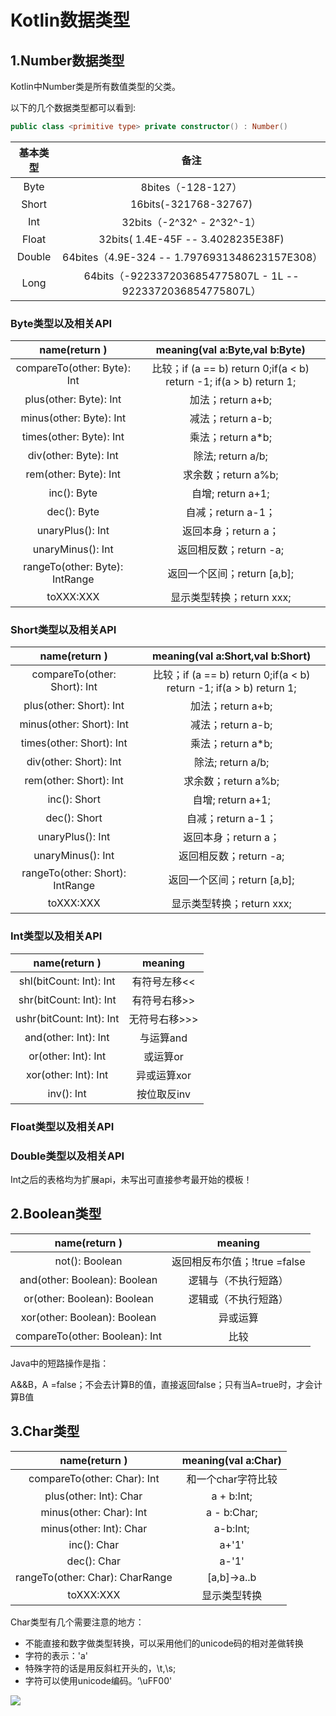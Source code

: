 # Kotlin数据类型

## 1.Number数据类型

Kotlin中Number类是所有数值类型的父类。

以下的几个数据类型都可以看到: 

``` Kotlin 
public class <primitive type> private constructor() : Number()
```

| 基本类型 |                             备注                             |
| :------: | :----------------------------------------------------------: |
|   Byte   |                      8bites（-128-127）                      |
|  Short   |                    16bits(-321768-32767)                     |
|   Int    |                  32bits（-2^32^ - 2^32^-1）                  |
|  Float   |              32bits( 1.4E-45F -- 3.4028235E38F)              |
|  Double  |        64bites（4.9E-324 -- 1.7976931348623157E308）         |
|   Long   | 64bits（-9223372036854775807L - 1L -- 9223372036854775807L） |

### Byte类型以及相关API

| name(return <primimitve type>) |                meaning(val a:Byte,val b:Byte)                |
| :----------------------------: | :----------------------------------------------------------: |
|  compareTo(other: Byte): Int   | 比较；if (a == b) return 0;if(a < b) return -1; if(a > b) return 1; |
|     plus(other: Byte): Int     |                      加法；return a+b;                       |
|    minus(other: Byte): Int     |                      减法；return a-b;                       |
|    times(other: Byte): Int     |                      乘法；return a*b;                       |
|     div(other: Byte): Int      |                      除法;  return a/b;                      |
|     rem(other: Byte): Int      |                     求余数；return a%b;                      |
|          inc(): Byte           |                      自增;  return a+1;                      |
|          dec(): Byte           |                      自减；return a-1；                      |
|        unaryPlus(): Int        |                     返回本身；return a；                     |
|       unaryMinus(): Int        |                    返回相反数；return -a;                    |
| rangeTo(other: Byte): IntRange |                 返回一个区间；return [a,b];                  |
|           toXXX:XXX            |                  显示类型转换；return xxx;                   |

### Short类型以及相关API

| name(return <primimitve type>)  |               meaning(val a:Short,val b:Short)               |
| :-----------------------------: | :----------------------------------------------------------: |
|  compareTo(other: Short): Int   | 比较；if (a == b) return 0;if(a < b) return -1; if(a > b) return 1; |
|     plus(other: Short): Int     |                      加法；return a+b;                       |
|    minus(other: Short): Int     |                      减法；return a-b;                       |
|    times(other: Short): Int     |                      乘法；return a*b;                       |
|     div(other: Short): Int      |                      除法;  return a/b;                      |
|     rem(other: Short): Int      |                     求余数；return a%b;                      |
|          inc(): Short           |                      自增;  return a+1;                      |
|          dec(): Short           |                      自减；return a-1；                      |
|        unaryPlus(): Int         |                     返回本身；return a；                     |
|        unaryMinus(): Int        |                    返回相反数；return -a;                    |
| rangeTo(other: Short): IntRange |                 返回一个区间；return [a,b];                  |
|            toXXX:XXX            |                  显示类型转换；return xxx;                   |

### Int类型以及相关API

| name(return <primimitve type>) |    meaning    |
| :----------------------------: | :-----------: |
|    shl(bitCount: Int): Int     | 有符号左移<<  |
|    shr(bitCount: Int): Int     | 有符号右移>>  |
|    ushr(bitCount: Int): Int    | 无符号右移>>> |
|      and(other: Int): Int      |   与运算and   |
|      or(other: Int): Int       |   或运算or    |
|      xor(other: Int): Int      |  异或运算xor  |
|           inv(): Int           |  按位取反inv  |

### Float类型以及相关API

### Double类型以及相关API



Int之后的表格均为扩展api，未写出可直接参考最开始的模板！

## 2.Boolean类型

| name(return <primimitve type>) |           meaning            |
| :----------------------------: | :--------------------------: |
|         not(): Boolean         | 返回相反布尔值；!true =false |
|  and(other: Boolean): Boolean  |     逻辑与（不执行短路）     |
|  or(other: Boolean): Boolean   |     逻辑或（不执行短路）     |
|  xor(other: Boolean): Boolean  |           异或运算           |
| compareTo(other: Boolean): Int |             比较             |

Java中的短路操作是指：

A&&B，A =false；不会去计算B的值，直接返回false；只有当A=true时，才会计算B值

## 3.Char类型

| name(return <primimitve type>)  | meaning(val a:Char) |
| :-----------------------------: | :-----------------: |
|   compareTo(other: Char): Int   | 和一个char字符比较  |
|     plus(other: Int): Char      |     a + b:Int;      |
|     minus(other: Char): Int     |     a - b:Char;     |
|     minus(other: Int): Char     |      a-b:Int;       |
|           inc(): Char           |        a+'1'        |
|           dec(): Char           |        a-'1'        |
| rangeTo(other: Char): CharRange |     [a,b]->a..b     |
|            toXXX:XXX            |    显示类型转换     |

Char类型有几个需要注意的地方：

- 不能直接和数字做类型转换，可以采用他们的unicode码的相对差做转换
- 字符的表示：'a'
- 特殊字符的话是用反斜杠开头的，\t,\s;
- 字符可以使用unicode编码。‘\uFF00'

![](D:\侯磊--工作\Kotlin转义字符.png)

